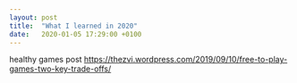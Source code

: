 ```yaml
---
layout: post
title:  "What I learned in 2020"
date:   2020-01-05 17:29:00 +0100
---
```


healthy games post https://thezvi.wordpress.com/2019/09/10/free-to-play-games-two-key-trade-offs/
